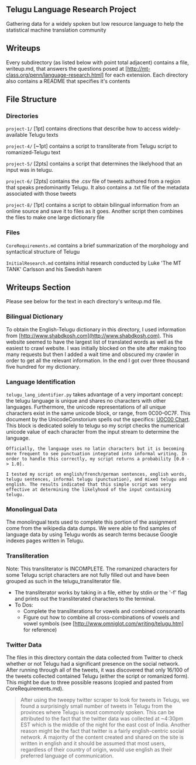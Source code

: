 ## Telugu Language Research Project

Gathering data for a widely spoken but low resource language to help the statistical machine translation community

## Writeups
Every subdirectory (as listed below with point total adjacent) contains a file, writeup.md, that answers the questions posed at [http://mt-class.org/penn/language-research.html] for each extension. Each directory also contains a README that specifies it's contents

## File Structure

### Directories

`project-1/` [1pt] contains directions that describe how to access widely-available Telugu texts

`project-4/` [~1pt] contains a script to transliterate from Telugu script to romanized-Telugu text

`project-5/` [2pts] contains a script that determines the likelyhood that an input was in telugu.

`project-6/` [2pts] contains the .csv file of tweets authored from a region that speaks predominantly Telugu. It also contains a .txt file of the metadata associated with those tweets

`project-8/` [1pt] contains a script to obtain bilingual information from an online source and save it to files as it goes. Another script then combines the files to make one large dictionary file

### Files
`CoreRequirements.md` contains a brief summarization of the morphology and syntactical structure of Telugu

`InitialResearch.md` contains initial research conducted by Luke 'The MT TANK' Carlsson and his Swedish harem

## Writeups Section
Please see below for the text in each directory's writeup.md file.

### Bilingual Dictionary
To obtain the English-Telugu dictionary in this directory, I used information from [http://www.shabdkosh.com](http://www.shabdkosh.com). This website seemed to have the largest list of translated words as well as the easiest to crawl website. I was initially blocked on the site after making too many requests but then I added a wait time and obscured my crawler in order to get all the relevant information. In the end I got over three thousand five hundred for my dictionary.

### Language Identification
`telugu_lang_identifier.py` takes advantage of a very important concept: the telugu language is unique and shares no characters with other languages. Furthermore, the unicode representations of all unique characters exist in the same unicode block, or range, from 0C00–0C7F. This document by the UnicodeConstorium spells out the specifics: [U0C00 Chart](http://unicode.org/charts/PDF/U0C00.pdf). This block is dedicated solely to telugu so my script checks the numerical unicode value of each character from the input stream to determine the language.

    Officially, the language uses no latin characters but it is becoming more frequent to see punctuation integrated into informal writing. In order to handle this correctly, my script returns a probability [0.0 -> 1.0].

    I tested my script on english/french/german sentences, english words, telugu sentences, informal telugu (punctuation), and mixed telugu and english. The results indicated that this simple script was very effective at determining the likelyhood of the input containing telugu.

### Monolingual Data
The monolingual texts used to complete this portion of the assignment come from the wikipedia data dumps. We were able to find samples of language data by using Telugu words as search terms because Google indexes pages written in Telugu.

### Transliteration
Note: This transliterator is INCOMPLETE. The romanized characters for some Telugu script characters are not fully filled out and have been grouped as such in the telugu_transliterator file.
- The transliterator works by taking in a file, either by stdin or the '-f' flag and prints out the transliterated characters to the terminal.
- To Dos:
  - Complete the transliterations for vowels and combined consonants
  - Figure out how to combine all cross-combinations of vowels and vowel symbols (see [http://www.omniglot.com/writing/telugu.htm] for reference)

### Twitter Data
The files in this directory contain the data collected from Twitter to check whether or not Telugu had a significant presence on the social network. After running through all of the tweets, it was discovered that only 16/100 of the tweets collected contained Telugu (either the script or romanized form). This might be due to three possible reasons (copied and pasted from CoreRequirements.md).

> After using the tweepy twitter scraper to look for tweets in Telugu, we found a surprisingly small number of tweets in Telugu from the provinces where Telugu is most commonly spoken. This can be attributed to the fact that the twitter data was collected at ~4:30pm EST which is the middle of the night for the east cost of India. Another reason might be the fact that twitter is a fairly english-centric social network. A majority of the content created and shared on the site is written in english and it should be assumed that most users, regardless of their country of origin, would use english as their preferred language of communication.
